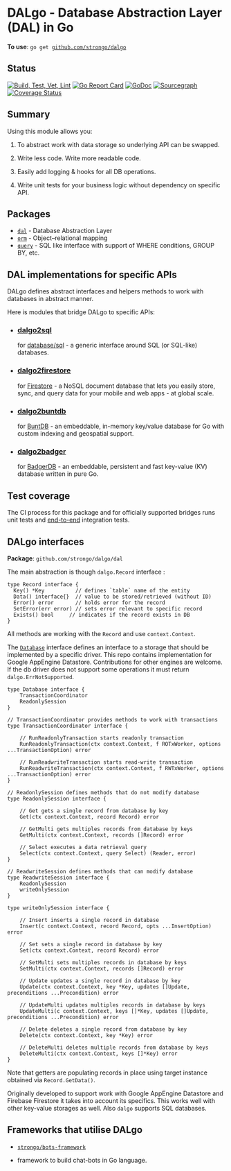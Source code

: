 # DALgo - Database Abstraction Layer (DAL) in Go

**To use**: `go get `[`github.com/strongo/dalgo`](https://github.com/strongo/dalgo)

## Status

[![Build, Test, Vet, Lint](https://github.com/strongo/dalgo/actions/workflows/ci.yml/badge.svg)](https://github.com/strongo/dalgo/actions/workflows/ci.yml)
[![Go Report Card](https://goreportcard.com/badge/github.com/strongo/dalgo)](https://goreportcard.com/report/github.com/strongo/dalgo)
[![GoDoc](https://godoc.org/github.com/strongo/dalgo?status.svg)](https://godoc.org/github.com/strongo/dalgo)
[![Sourcegraph](https://sourcegraph.com/github.com/strongo/dalgo/-/badge.svg)](https://sourcegraph.com/github.com/strongo/dalgo?badge)
[![Coverage Status](https://coveralls.io/repos/github/strongo/dalgo/badge.svg?branch=main)](https://coveralls.io/github/strongo/dalgo?branch=main)

## Summary

Using this module allows you:

1. To abstract work with data storage so underlying API can be swapped.

2. Write less code. Write more readable code.

3. Easily add logging & hooks for all DB operations.

4. Write unit tests for your business logic without dependency on specific API.

## Packages

- [`dal`](dal) - Database Abstraction Layer
- [`orm`](orm) - Object–relational mapping
- [`query`](query) - SQL like interface with support of WHERE conditions, GROUP BY, etc.

## DAL implementations for specific APIs

DALgo defines abstract interfaces and helpers methods to work with databases in abstract manner.

Here is modules that bridge DALgo to specific APIs:

- ### [**dalgo2sql**](https://github.com/strongo/dalgo2sql)
  for [database/sql](https://pkg.go.dev/database/sql) - a generic interface around SQL (or SQL-like) databases.

- ### [**dalgo2firestore**](https://github.com/strongo/dalgo2firestore)
  for [Firestore](https://pkg.go.dev/cloud.google.com/go/firestore) - a NoSQL document database that lets you easily
  store, sync, and query data for your mobile and web apps - at global scale.

- ### [**dalgo2buntdb**](https://github.com/strongo/dalgo2buntdb)
  for [BuntDB](https://github.com/tidwall/buntdb) - an embeddable, in-memory key/value database for Go with custom
  indexing and geospatial support.

- ### [**dalgo2badger**](https://github.com/strongo/dalgo2badger)
  for [BadgerDB](https://github.com/strongo/dalgo) - an embeddable, persistent and fast key-value (KV) database written
  in pure Go.

## Test coverage

The CI process for this package and for officially supported bridges runs unit tests
and [end-to-end](end2end) integration tests.

## DALgo interfaces

**Package**: `github.com/strongo/dalgo/dal`

The main abstraction is though `dalgo.Record` interface :

	type Record interface {
      Key() *Key          // defines `table` name of the entity
      Data() interface{}  // value to be stored/retrieved (without ID)
      Error() error       // holds error for the record
      SetError(err error) // sets error relevant to specific record
      Exists() bool		// indicates if the record exists in DB
	}

All methods are working with the `Record` and use `context.Context`.

The [`Database`](./dal/database.go) interface defines an interface to a storage that should be implemented by a specific
driver. This repo contains implementation for Google AppEngine Datastore. Contributions for other engines are welcome.
If the db driver does not support some operations it must return `dalgo.ErrNotSupported`.

	type Database interface {
		TransactionCoordinator
		ReadonlySession
	}

    // TransactionCoordinator provides methods to work with transactions
    type TransactionCoordinator interface {
    
        // RunReadonlyTransaction starts readonly transaction
        RunReadonlyTransaction(ctx context.Context, f ROTxWorker, options ...TransactionOption) error
    
        // RunReadwriteTransaction starts read-write transaction
        RunReadwriteTransaction(ctx context.Context, f RWTxWorker, options ...TransactionOption) error
    }

    // ReadonlySession defines methods that do not modify database
    type ReadonlySession interface {
    
        // Get gets a single record from database by key
        Get(ctx context.Context, record Record) error
    
        // GetMulti gets multiples records from database by keys
        GetMulti(ctx context.Context, records []Record) error
    
        // Select executes a data retrieval query
        Select(ctx context.Context, query Select) (Reader, error)
    }

    // ReadwriteSession defines methods that can modify database
    type ReadwriteSession interface {
        ReadonlySession
        writeOnlySession
    }
    
    type writeOnlySession interface {
    
        // Insert inserts a single record in database
        Insert(c context.Context, record Record, opts ...InsertOption) error
    
        // Set sets a single record in database by key
        Set(ctx context.Context, record Record) error
    
        // SetMulti sets multiples records in database by keys
        SetMulti(ctx context.Context, records []Record) error
    
        // Update updates a single record in database by key
        Update(ctx context.Context, key *Key, updates []Update, preconditions ...Precondition) error
    
        // UpdateMulti updates multiples records in database by keys
        UpdateMulti(c context.Context, keys []*Key, updates []Update, preconditions ...Precondition) error
    
        // Delete deletes a single record from database by key
        Delete(ctx context.Context, key *Key) error
    
        // DeleteMulti deletes multiple records from database by keys
        DeleteMulti(ctx context.Context, keys []*Key) error
    }

Note that getters are populating records in place using target instance obtained via `Record.GetData()`.

Originally developed to support work with Google AppEngine Datastore and Firebase Firestore it takes into account its
specifics. This works well with other key-value storages as well. Also `dalgo` supports SQL databases.

## Frameworks that utilise DALgo

* <a href="https://github.com/strongo/bots-framework">`strongo/bots-framework`</a>

- framework to build chat-bots in Go language.
